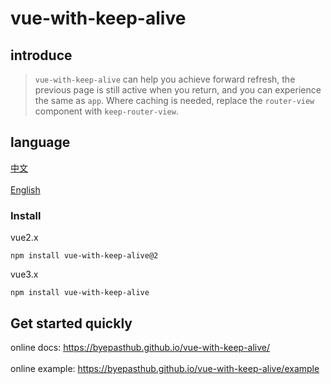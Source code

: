 # vue-with-keep-alive

## introduce

>`vue-with-keep-alive` can help you achieve forward refresh, the previous page is still active when you return, and you can experience the same as `app`. Where caching is needed, replace the `router-view` component with `keep-router-view`.

## language

<a href="./README.md">中文</a></br>  
<a href="./README_en-US.md">English</a></br>

### Install

vue2.x
```
npm install vue-with-keep-alive@2
```

vue3.x
```
npm install vue-with-keep-alive
```

## Get started quickly

online docs: <a href="https://byepasthub.github.io/vue-with-keep-alive/">https://byepasthub.github.io/vue-with-keep-alive/</a></br>  
online example: <a href="https://byepasthub.github.io/vue-with-keep-alive/example">https://byepasthub.github.io/vue-with-keep-alive/example</a>
